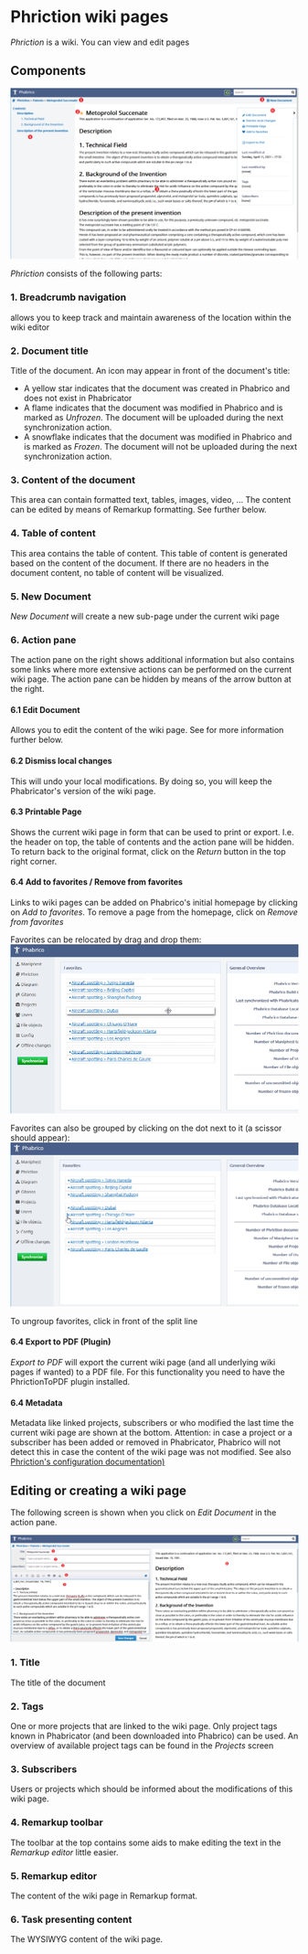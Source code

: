 # Phriction wiki pages

*Phriction* is a wiki. You can view and edit pages

## Components

![image-20210411174124300](phriction-01.png) <br />

*Phriction* consists of the following parts:

### 1. Breadcrumb navigation

allows you to keep track and maintain awareness of the location within the wiki editor

### 2. Document title

Title of the document.
An icon may appear in front of the document's title:

* A yellow star indicates that the document was created in Phabrico and does not exist in Phabricator
* A flame indicates that the document was modified in Phabrico and is marked as *Unfrozen*. The document will be uploaded during the next synchronization action.
* A snowflake indicates that the document was modified in Phabrico and is marked as *Frozen*. The document will not be uploaded during the next synchronization action.

### 3. Content of the document

This area can contain formatted text, tables, images, video, ...
The content can be edited by means of Remarkup formatting.
See further below.

### 4. Table of content

This area contains the table of content.
This table of content is generated based on the content of the document.
If there are no headers in the document content, no table of content will be visualized.

### 5. New Document

*New Document* will create a new sub-page under the current wiki page

### 6. Action pane

The action pane on the right shows additional information but also contains some links where more extensive actions can be performed on the current wiki page.
The action pane can be hidden by means of the arrow button at the right.

#### 6.1 Edit Document

Allows you to edit the content of the wiki page.
See for more information further below.

#### 6.2 Dismiss local changes

This will undo your local modifications.
By doing so, you will keep the Phabricator's version of the wiki page.

#### 6.3 Printable Page

Shows the current wiki page in form that can be used to print or export.
I.e. the header on top, the table of contents and the action pane will be hidden.
To return back to the original format, click on the *Return* button in the top right corner.

#### 6.4 Add to favorites / Remove from favorites

Links to wiki pages can be added on Phabrico's initial homepage by clicking on *Add to favorites*.
To remove a page from the homepage, click on *Remove from favorites*

 Favorites can be relocated by drag and drop them:![image-20210411182114782](phriction-02.png) <br /> 

Favorites can also be grouped by clicking on the dot next to it (a scissor should appear):![image-20210411182513804](phriction-03.png) <br />

To ungroup favorites, click in front of the split line

#### 6.4 Export to PDF  (Plugin)

*Export to PDF* will export the current wiki page (and all underlying wiki pages if wanted) to a PDF file.
For this functionality you need to have the PhrictionToPDF plugin installed. 

#### 6.4 Metadata

Metadata like linked projects, subscribers or who modified the last time the current wiki page are shown at the bottom.
Attention: in case a project or a subscriber has been added or removed in Phabricator, Phabrico will not detect this in case the content of the wiki page was not modified.
See also [Phriction's configuration documentation)](../02-Configuration/README.md) 



## Editing or creating a wiki page

The following screen is shown when you click on *Edit Document* in the action pane.

![image-20210411185144523](phriction-04.png) <br />

### 1. Title

The title of the document

### 2. Tags

One or more projects that are linked to the wiki page.
Only project tags known in Phabricator (and been downloaded into Phabrico) can be used.
An overview of available project tags can be found in the *Projects* screen

### 3. Subscribers

Users or projects which should be informed about the modifications of this wiki page.

### 4. Remarkup toolbar

The toolbar at the top contains some aids to make editing the text in the *Remarkup editor* little easier.

### 5. Remarkup editor

The content of the wiki page in Remarkup format.

### 6. Task presenting content

The WYSIWYG content of the wiki page.

